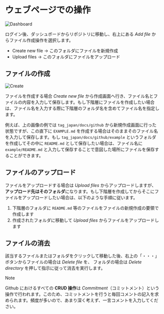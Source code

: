 # ウェブページでの操作

![Dashboard](https://github.com/DERaC-Global/tag_japan/blob/main/docs/img/github_dashboard_new_file.png)

ログイン後、ダッシュボードからリポジトリに移動し、右上にある *Add file* からファイル作成操作を選択します。

- Create new file &rarr; このフォルダにファイルを新規作成
- Upload files &rarr; このフォルダにファイルをアップロード

## ファイルの作成

![Create](https://github.com/DERaC-Global/tag_japan/blob/main/docs/img/github_create_new_file.png)

ファイルを作成する場合 *Create new file* から作成画面へ行き、ファイル名とファイルの内容を入力して保存します。もし下階層にファイルを作成したい場合は、ファイル名を入力する際に下階層のフォルダ名を含めてファイル名を指定します。

例えば、上の画像の例では `tag_japan/docs/github` から新規作成画面に行った状態ですが、この直下に `EXAMPLE.md` を作成する場合はそのままそのファイル名を入力して保存します。もし `tag_japan/docs/github/example` というフォルダを作成してその中に `README.md` として保存したい場合は、ファイル名に `example/README.md` と入力して保存することで意図した場所にファイルを保存することができます。

## ファイルのアップロード

ファイルをアップロードする場合は *Upload files* からアップロードしますが、**アップロード先はそのフォルダ**になります。もし下階層を作成してからそこにファイルをアップロードしたい場合は、以下のような手順に従います。

1. 下階層のフォルダに `README.md` 等のファイルをファイルの新規作成の要領で作成します
2. 作成されたフォルダに移動して *Upload files* からファイルをアップロードします

## ファイルの消去

該当するファイルまたはフォルダをクリックして移動した後、右上の「・・・」ボタンからファイルの場合は *Delete file* を、 フォルダの場合は *Delete directory* を押して指示に従って消去を実行します。

>[!NOTE]
>Github におけるすべての **CRUD 操作**は *Commitment*（コミットメント）という操作で行われます。このため、コミットメントを行うと毎回コメントの記入を求められます。頻度が多いので、あまり深く考えず、一言コメントを入力してください。